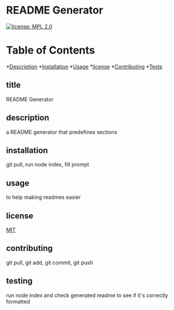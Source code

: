 # README Generator
  [![license: MPL 2.0](https://img.shields.io/badge/license-MPL_2.0-brightgreen.svg)](https://opensource.org/licenses/MPL-2.0)
  # Table of Contents
  *[Description](#description)
  *[Installation](#installation)
  *[Usage](#usage)
  *[license](#license)
  *[Contributing](#contributing)
  *[Tests](#tests)

  
  ## title

  README Generator

  ## description

  a README generator that predefines sections
 
  ## installation

  git pull, run node index, fill prompt
 
  ## usage

  to help making readmes easier

  ## license
[MIT](#license)

  ## contributing

  git pull, git add, git commit, git push

  ## testing
  
  run node index and check generated readme to see if it's correctly formatted
